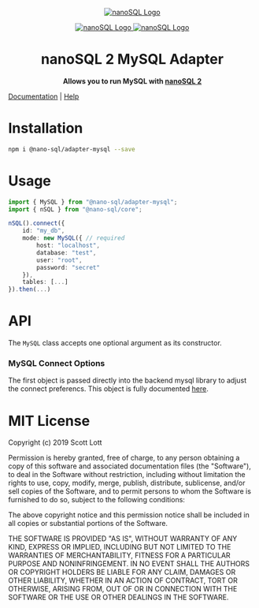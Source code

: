 <p align="center">
  <a href="https://github.com/ClickSimply/Nano-SQL/tree/2.0/packages/Core">
    <img src="https://github.com/ClickSimply/Nano-SQL/raw/2.0/graphics/logo.png" alt="nanoSQL Logo">
  </a>
</p>
<p align="center">
  <a href="https://badge.fury.io/js/%40nano-sql%2Fadapter-dynamo">
    <img src="https://badge.fury.io/js/%40nano-sql%2Fadapter-dynamo.svg" alt="nanoSQL Logo">
  </a>
  <a href="https://github.com/ClickSimply/@nano-sql/core/blob/master/LICENSE">
    <img src="https://img.shields.io/npm/l/express.svg?style=flat-square" alt="nanoSQL Logo">
  </a>
</p>

<h1 align="center">nanoSQL 2 MySQL Adapter</h1>
<p align="center">
  <strong>Allows you to run MySQL with <a href="https://www.npmjs.com/package/@nano-sql/core">nanoSQL 2</a></strong>
</p>

[Documentation](https://nanosql.gitbook.io/docs/adapters/mysql) | [Help](https://github.com/ClickSimply/Nano-SQL/issues)

# Installation

```sh
npm i @nano-sql/adapter-mysql --save
```

# Usage

```ts
import { MySQL } from "@nano-sql/adapter-mysql";
import { nSQL } from "@nano-sql/core";

nSQL().connect({
    id: "my_db",
    mode: new MySQL({ // required
		host: "localhost",
		database: "test",
		user: "root",
		password: "secret"
    }),
    tables: [...]
}).then(...)
```

# API

The `MySQL` class accepts one optional argument as its constructor.

### MySQL Connect Options
The first object is passed directly into the backend mysql library to adjust the connect preferencs.  This object is fully documented [here](https://www.npmjs.com/package/mysql#connection-options).

# MIT License

Copyright (c) 2019 Scott Lott

Permission is hereby granted, free of charge, to any person obtaining a copy
of this software and associated documentation files (the "Software"), to deal
in the Software without restriction, including without limitation the rights
to use, copy, modify, merge, publish, distribute, sublicense, and/or sell
copies of the Software, and to permit persons to whom the Software is
furnished to do so, subject to the following conditions:

The above copyright notice and this permission notice shall be included in all
copies or substantial portions of the Software.

THE SOFTWARE IS PROVIDED "AS IS", WITHOUT WARRANTY OF ANY KIND, EXPRESS OR
IMPLIED, INCLUDING BUT NOT LIMITED TO THE WARRANTIES OF MERCHANTABILITY,
FITNESS FOR A PARTICULAR PURPOSE AND NONINFRINGEMENT. IN NO EVENT SHALL THE
AUTHORS OR COPYRIGHT HOLDERS BE LIABLE FOR ANY CLAIM, DAMAGES OR OTHER
LIABILITY, WHETHER IN AN ACTION OF CONTRACT, TORT OR OTHERWISE, ARISING FROM,
OUT OF OR IN CONNECTION WITH THE SOFTWARE OR THE USE OR OTHER DEALINGS IN THE
SOFTWARE.

